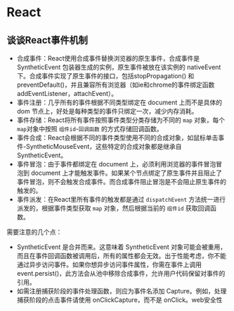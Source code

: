 # React
## 谈谈React事件机制
- 合成事件：React使用合成事件替换浏览器的原生事件，合成事件是 SyntheticEvent 包装器生成的实例，原生事件被放在该实例的 nativeEvent 下。合成事件实现了原生事件的接口，包括stopPropagation() 和 preventDefault()，并且兼容所有浏览器（如ie和chrome的事件绑定函数addEventListener，attachEvent）。
- 事件注册：几乎所有的事件根据不同类型绑定在 document 上而不是具体的 dom 节点上，好处是每种类型的事件只绑定一次，减少内存消耗。
- 事件存储：React将所有事件按照事件类型分类存储为不同的 `map` 对象，每个 `map`对象中按照 `组件id`-`回调函数` 的方式存储回调函数。
- 事件合成：React会根据不同的事件类型使用不同的合成对象，如鼠标单击事件-SyntheticMouseEvent，这些特定的合成对象都是继承自SyntheticEvent。
- 事件冒泡：由于事件都绑定在 document 上，必须利用浏览器的事件冒泡冒泡到 document 上才能触发事件。如果某个节点绑定了原生事件并且阻止了事件冒泡，则不会触发合成事件。而合成事件阻止冒泡是不会阻止原生事件的触发的。
- 事件派发：在React里所有事件的触发都是通过 `dispatchEvent` 方法统一进行派发的，根据事件类型获取 `map` 对象，然后根据当前的 `组件id` 获取回调函数。

需要注意的几个点：
- SyntheticEvent 是合并而来。这意味着 SyntheticEvent 对象可能会被重用，而且在事件回调函数被调用后，所有的属性都会无效。出于性能考虑，你不能通过异步访问事件。如果你想异步访问事件属性，你需在事件上调用 event.persist()，此方法会从池中移除合成事件，允许用户代码保留对事件的引用。
- 如需注册捕获阶段的事件处理函数，则应为事件名添加 Capture。例如，处理捕获阶段的点击事件请使用 onClickCapture，而不是 onClick。web安全性
